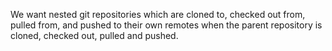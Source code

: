 We want nested git repositories which are cloned to, checked out from, pulled from, and pushed to their own remotes when the parent repository is cloned, checked out, pulled and pushed.
